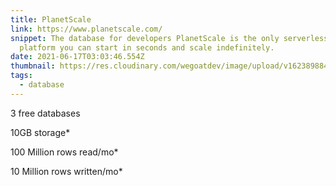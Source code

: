```yaml
---
title: PlanetScale
link: https://www.planetscale.com/
snippet: The database for developers PlanetScale is the only serverless database
  platform you can start in seconds and scale indefinitely.
date: 2021-06-17T03:03:46.554Z
thumbnail: https://res.cloudinary.com/wegoatdev/image/upload/v1623898842/freestuffdev/stuff/Screen_Shot_2021-06-17_at_11.00.03_AM.png
tags:
  - database
---
```

3 free databases

10GB storage*

100 Million rows read/mo*

10 Million rows written/mo*